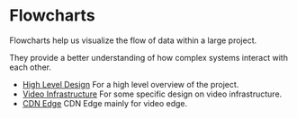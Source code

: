 # Flowcharts

Flowcharts help us visualize the flow of data within a large project. 

They provide a better understanding of how complex systems interact with each other.

- [High Level Design](./high-level.md) For a high level overview of the project.
- [Video Infrastructure](./video-infrastructure.md) For some specific design on video infrastructure.
- [CDN Edge](./cdn-edge.md) CDN Edge mainly for video edge.
